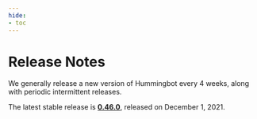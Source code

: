 ```yaml
---
hide:
- toc
---
```


# Release Notes

We generally release a new version of Hummingbot every 4 weeks, along with periodic intermittent releases.

The latest stable release is **[0.46.0](/release-notes/0.46.0)**, released on December 1, 2021.